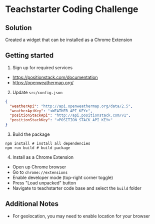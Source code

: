 # Teachstarter Coding Challenge

## Solution

Created a widget that can be installed as a Chrome Extension

## Getting started

1. Sign up for required services

- https://positionstack.com/documentation
- https://openweathermap.org/

2. Update `src/config.json`

```json
{
  "weatherApi": "http://api.openweathermap.org/data/2.5",
  "weatherApiKey": "<WEATHER_API_KEY>",
  "positionStackApi": "http://api.positionstack.com/v1",
  "positionStackKey": "<POSITION_STACK_API_KEY>"
}
```

3. Build the package

```shell
npm install # install all dependencies
npm run build # build package
```

4. Install as a Chrome Extension

- Open up Chrome browser
- Go to `chrome://extensions`
- Enable developer mode (top-right corner toggle)
- Press "Load unpacked" button
- Navigate to teachstarter code base and select the `build` folder

## Additional Notes

- For geolocation, you may need to enable location for your browser

